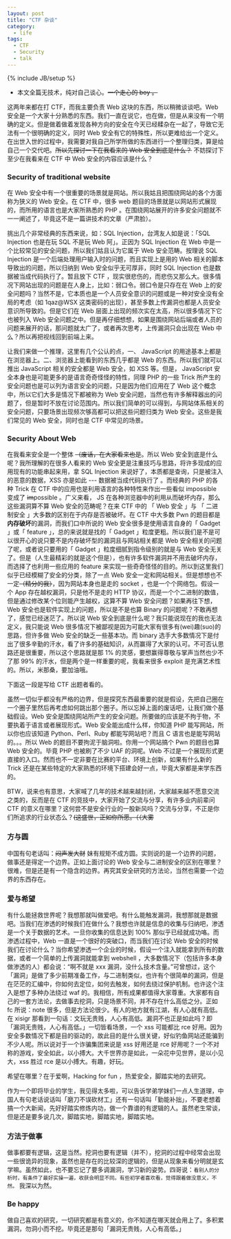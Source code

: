 ```yaml
---
layout: post
title: "CTF 杂谈"
category: 
  - life
tags: 
  - CTF
  - Security
  - talk
---
```

{% include JB/setup %}

* 本文全篇无技术，纯对自己谈心。<del>一个走心的 boy 。</del>

这两年来都在打 CTF，而我主要负责 Web 这块的东西，所以稍微谈谈吧。Web 安全是一个大家十分熟悉的东西。我们一直在说它，也在做，但是从来没有一个明确的定义。但是做着做着发现各种方向的安全在今天已经糅杂在一起了，导致它无法有一个很明确的定义，同时 Web 安全有它的特殊性，所以更难给出一个定义。在出世入世的过程中，我需要对我自己所学所做的东西进行一个整理归类，算是给自己一个交代吧。<del>所以先探讨一下在我看来的 Web 安全到底是什么？</del> 不妨探讨下至少在我看来在 CTF 中 Web 安全的内容应该是什么？

<h3>Security of traditional website</h3>
在 Web 安全中有一个很重要的场景就是网站。所以我姑且把围绕网站的各个方面称为狭义的 Web 安全。在 CTF 中，很多 web 题目的场景就是以网站形式展现的，而所用的语言也是大家所熟悉的 PHP 。在围绕网站展开的许多安全问题就不一一阐述了，毕竟这不是一篇讲技术的文章（严肃脸）。

挑出几个非常经典的东西来说，如：SQL Injection，台湾友人如是说：「SQL Injection 也是在玩 SQL 不是玩 Web 阿」。正因为 SQL Injection 在 Web 中是一个比较常见的安全问题，所以我们姑且认为它属于 Web 安全范畴。按理说 SQL Injection 是一个后端处理用户输入时的问题，而且实现上是用的 Web 相关的脚本导致出的问题，所以归纳到 Web 安全似乎无可厚非，同时 SQL Injection 也是数据被当成代码执行了。暂且放下 CTF ，现实很悲伤的，而悲伤又那么大。很多情况下网站出现的问题是在人身上，比如：弱口令。弱口令是只存在在 Web 上的安全问题吗？当然不是，它本质也是一个人员安全意识的问题或是一种对安全没有全局的考虑（如 1qaz@WSX 这类密码的出现），甚至多数上传漏洞也都是人员安全意识所导致的。但是它们在 Web 层面上出现的频次实在太高，所以很多情况下它也被列入 Web 安全问题之中。但是再仔细想想，如果是围绕网站后端或者人员的问题来展开的话，那问题就太广了，或者再次思考，上传漏洞只会出现在 Web 中么？所以再把视线回到前端上来。

让我们来做一个推理，这里有几个公认的点，一、 JavaScript 的用途基本上都是在浏览器上。二、浏览器上能看到的东西几乎都是 Web 的东西。所以我们就可以推出 JavaScript 相关的安全都是 Web 安全，如 XSS 等。但是， JavaScript 安全本身也是可能更多的是语言奇奇怪怪的特性，同理 PHP 的一些 Trick 所产生的安全问题也是可以列为语言安全的问题，只是因为他们应用在了 Web 这个概念中，所以它们大多是情况下都被称为 Web 安全问题，当然也有许多解释器出的问题了，但是暂时不放在讨论范围内。所以我们简单的可以得到，与网站体系相关的安全问题，只要场景出现频次够高都可以把这些问题归类为 Web 安全。这些是我们常见的 Web 安全，同时也是 CTF 中常见的场景。

<h3>Security About Web</h3>

在我看来安全是一个整体 <del>（废话，在大家看来也是</del>。所以 Web 安全到底是什么呢？我所理解的在很多人看来的 Web 安全更是注重技巧与思路，将许多现成的应用现有的功能串起来用，拿 SQL Injection 来说好了，本质都是查询，只是被注入的恶意的数据，XSS 亦是如此 --- 数据被当成代码执行了 。而经典的 PHP 的各种 Trick 在 CTF 中的应用也是利用语言的各种特性来作出一些看似 impossible 变成了 <del>im</del>possible 。广义来看， JS 在各种浏览器中的利用从而破坏内存，那么这些漏洞算不算 Web 安全的范畴呢？在来 CTF 中的 「 Web 安全 」与 「 二进制安全 」大多数的区别在于内存是否被破坏。在 CTF 中大多数 Pwn 的题目都是<b>内存破坏</b>的漏洞，而我们口中所说的 Web 安全很多是使用语言自身的「 Gadget 」或「 feature 」，总的来说就是找的「 Gadget 」粒度更粗。所以我们是不是可以很开心的说只要不是内存破坏型的漏洞且与网站相关都是 Web 安全相关的问题了呢，或者说只要用的「 Gadget 」粒度细腻到指令级别的就是与 Web 安全无关了。但是（人生最精彩的就是这个但是），也有许多软件漏洞并不用去破坏内存，而选择了也利用一些应用的 feature 来实现一些奇奇怪怪的目的。所以到这里我们似乎已经模糊了安全的分类，除了一点 Web 安全一定和网站相关。但是想想也不一定<del>（精分的我）</del>，因为网站本身也是走的 socket ，也是一个个网络包。假设一个 App 存在越权漏洞，只是他不是走的 HTTP 协议，而是一个个二进制的数值，但是通过修改某个位则能产生越权，这算不算 Web 安全问题？如果再往下想，Web 安全也是软件实现上的问题，所以是不是也算 Binary 的问题呢？不敢再想了，感觉已经迷茫了。所以说 Web 安全到底是什么呢？我只能说现在的我也无法定义，我只能说 Web 很多情况下被鄙视是因为可能大家有很多有(wei)趣(suo)的思路，但许多做 Web 安全的缺乏一些基本功。而 binary 选手大多数情况下是付出了很多辛勤的汗水，看了许多的基础知识，从而赢得了大家的认可。不可否认思路还是很重要，所以这个思路就是那 1% 的灵感，要想赢得尊敬与掌声当然也少不了那 99% 的汗水，但是两个是一样重要的呢，我看来很多 exploit 是充满艺术性的。所以，米那桑，要加油哦。

下面这一段是写给 CTF 出题者看的。

虽然一切似乎都没有严格的边界，但是探究东西最重要的就是假设，先把自己圈在一个圈子里然后再考虑如何跳出那个圈子。所以忘掉上面的废话吧，让我们做个基础假设。Web 安全是围绕网站所产生的安全问题。所要做的应该是不拘于物，不要执着于语言或者展现形式。Web 安全能出成什么样，你知道 PHP 能写网站，所以你也应该知道 Python、Perl、Ruby 都能写网站吧？而且 C 语言也是能写网站的。。。所以 Web 的题目不要拘泥于脑洞啦。你用一个网站搞个 Pwn 的题目也算 Web 安全的。毕竟 PHP 也被刷了不少 UAF 的洞呢。Web 不过是一个展现形式更直接的入口。然而也不一定非要在比赛的平台、环境上创新，如果有什么新的 Trick 还是在某些特定的大家熟悉的环境下搭建会好一点，毕竟大家都是来学东西的。

BTW，说来也有意思，大家喊了几年的技术越来越封闭，大家越来越不愿意交流之类的，反而是在 CTF 的竞技中，大家开始了交流与分享，有许多业内前辈问 CTF 的意义在哪里？这何尝不是安全行业的一股新风吗？交流与分享，不正是你们所追求的行业状态么？<del>(这盛世，正如你所愿。（（大雾</del>

<h3>方与圆</h3>

中国有句老话叫：<del>闷声发大财</del> 妹有规矩不成方圆。实则说的是一个边界的问题，做事还是得定一个边界。正如上面讨论的 Web 安全与二进制安全的区别在哪里？很难，但是还是有一个隐含的边界。再究其安全研究的方法论，当然也需要一个边界的东西存在。

<h3>爱与希望</h3>

有什么能拯救世界呢？我想那就叫做爱吧。有什么能触发漏洞，我想那就是数据吧。当我们在渗透的时候我们在做什么？我想也许就是信息的收集与归纳吧，渗透是一个关于数据的艺术。一旦你收集的信息达到 100% 那似乎已经就成功咯。而渗透过程中，Web 一直是一个很好的突破口，而当我们在讨论 Web 安全的时候我们在讨论什么？当你希望渗透一个企业的时候，假设一个注入就能拿到所有的数据，或者一个简单的上传漏洞就能拿到 webshell ，大多数情况下（包括许多本身做渗透的人）都会说：“啊不就是 xxx 漏洞，没什么技术含量。”可曾想过，这个「漏洞」是做了多少前期准备工作，与二进制类似，也许有个很简单的漏洞，但是在茫茫的汇编中，你如何去定位，如何去触发，如何去绕过保护机制。也许这个注入是想了多种办法绕过 waf 的。我相信，所有成果都值得大家尊重。大家都有自己的一套方法论，去做事去挖洞，只是场景不同，并不存在什么高低之分。正如 fc 所说：note 很多，但是方法论很少。有人的地方就有江湖，有人心就有高低。在 xisigr 那看到一句话：文玩无贵贱，人心有高低。漏洞不也正是如此吗？即「漏洞无贵贱，人心有高低。」一切皆看场景，一个 xss 可能都比 rce 好用。因为安全多数情况下都是目的驱动的，故此目的是什么很关键，好似钓鱼网站还能骗到不少人呢。所以说对于一个诈骗集团来说是 xss 好用还是 rce 好用呢？一个不对称的游戏，安全如此，以小搏大。大千世界亦是如此，一朵花中见世界，是以小见大，xss 胜过 rce 是以小搏大。有趣，好玩。

希望在哪里？在于爱啊，Hacking for fun ，热爱安全，脚踏实地的去研究。

作为一个即将毕业的学生，我见得太多啦，可以告诉学弟学妹们一点人生道理，中国人有句老话说话叫「磨刀不误砍材工」还有一句话叫「勤能补拙」，不要老想着搞一个大新闻，先好好踏实修炼内功，做一个靠谱的有逻辑的人。虽然老生常谈，但是还是要多说几次，脚踏实地，脚踏实地，脚踏实地。

<h3>方法于做事</h3>

做事都要有逻辑，这是当然。挖洞也要有逻辑（并不），挖洞的过程中经常会出现一些很诡异的现象，虽然也是存在的比较深的逻辑的，但是从现象来看分明就是玄学嘛。虽然如此，也不要忘记了要多调漏洞，学习新的姿势。四哥说：```看别人的分析时，有条件了最好实操一遍，收获会明显不同。有些初学者喜欢看，觉得跟着做没意义，不然。``` 我深以为然。

<h3>Be happy</h3>

做自己喜欢的研究，一切研究都是有意义的，你不知道在哪天就会用上了。多积累漏洞，勿洞小而不挖。毕竟还是那句「漏洞无贵贱，人心有高低。」

